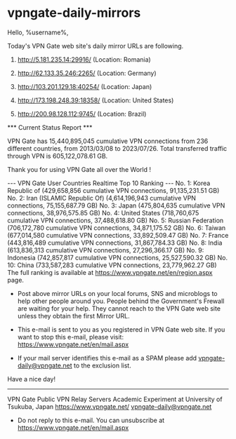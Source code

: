 # vpngate-daily-mirrors

Hello, %username%,

Today's VPN Gate web site's daily mirror URLs are following.

1. http://5.181.235.14:29916/
   (Location: Romania)

2. http://62.133.35.246:2265/
   (Location: Germany)

3. http://103.201.129.18:40254/
   (Location: Japan)

4. http://173.198.248.39:18358/
   (Location: United States)

5. http://200.98.128.112:9745/
   (Location: Brazil)


*** Current Status Report ***

VPN Gate has 15,440,895,045 cumulative VPN connections from 236 different countries, from 2013/03/08 to 2023/07/26.
Total transferred traffic through VPN is 605,122,078.61 GB.

Thank you for using VPN Gate all over the World !


--- VPN Gate User Countries Realtime Top 10 Ranking ---
No. 1: Korea Republic of (429,658,856 cumulative VPN connections, 91,135,231.51 GB)
No. 2: Iran (ISLAMIC Republic Of) (4,614,196,943 cumulative VPN connections, 75,155,687.79 GB)
No. 3: Japan (475,804,635 cumulative VPN connections, 38,976,575.85 GB)
No. 4: United States (718,760,675 cumulative VPN connections, 37,488,618.80 GB)
No. 5: Russian Federation (706,172,780 cumulative VPN connections, 34,871,175.52 GB)
No. 6: Taiwan (677,014,580 cumulative VPN connections, 33,892,509.47 GB)
No. 7: France (443,816,489 cumulative VPN connections, 31,867,784.33 GB)
No. 8: India (613,836,313 cumulative VPN connections, 27,296,366.17 GB)
No. 9: Indonesia (742,857,817 cumulative VPN connections, 25,527,590.32 GB)
No. 10: China (733,587,283 cumulative VPN connections, 23,779,962.27 GB)
The full ranking is available at https://www.vpngate.net/en/region.aspx page.


* Post above mirror URLs on your local forums, SNS and microblogs
  to help other people around you.
  People behind the Government's Frewall are waiting for your help.
  They cannot reach to the VPN Gate web site
  unless they obtain the first Mirror URL.

* This e-mail is sent to you as you registered in VPN Gate web site.
  If you want to stop this e-mail, please visit:
  https://www.vpngate.net/en/mail.aspx

* If your mail server identifies this e-mail as a SPAM
  please add vpngate-daily@vpngate.net to the exclusion list.

Have a nice day!

------------------------------------------------------
VPN Gate Public VPN Relay Servers
Academic Experiment at University of Tsukuba, Japan
https://www.vpngate.net/
vpngate-daily@vpngate.net
* Do not reply to this e-mail.
  You can unsubscribe at https://www.vpngate.net/en/mail.aspx


